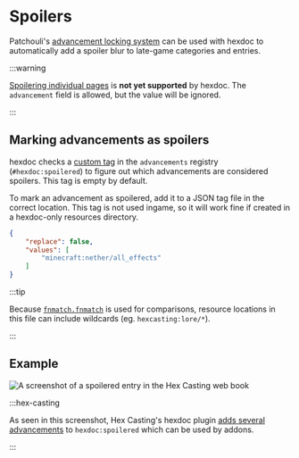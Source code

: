 # Spoilers

Patchouli's [advancement locking system](https://vazkiimods.github.io/Patchouli/docs/patchouli-basics/advancement-locking) can be used with hexdoc to automatically add a spoiler blur to late-game categories and entries.

:::warning

[Spoilering individual pages](https://vazkiimods.github.io/Patchouli/docs/patchouli-basics/page-types#advancement-string) is **not yet supported** by hexdoc. The `advancement` field is allowed, but the value will be ignored.

:::

## Marking advancements as spoilers

hexdoc checks a [custom tag](https://minecraft.wiki/w/Tag) in the `advancements` registry (`#hexdoc:spoilered`) to figure out which advancements are considered spoilers. This tag is empty by default.

To mark an advancement as spoilered, add it to a JSON tag file in the correct location. This tag is not used ingame, so it will work fine if created in a hexdoc-only resources directory.

```json title="doc/resources/data/hexdoc/tags/advancements/spoilered.json"
{
    "replace": false,
    "values": [
        "minecraft:nether/all_effects"
    ]
}
```

:::tip

Because [`fnmatch.fnmatch`](https://docs.python.org/3/library/fnmatch.html#fnmatch.fnmatch) is used for comparisons, resource locations in this file can include wildcards (eg. `hexcasting:lore/*`).

:::

## Example

![A screenshot of a spoilered entry in the Hex Casting web book](/img/spoilers.png)

:::hex-casting

As seen in this screenshot, Hex Casting's hexdoc plugin [adds several advancements](https://github.com/object-Object/HexMod/blob/3c7d0e88707a13a6e2c7d4cc75472a8763e6253c/doc/resources/data/hexdoc/tags/advancements/spoilered.json) to `hexdoc:spoilered` which can be used by addons.

:::

